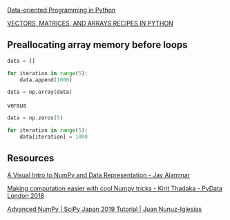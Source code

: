 [Data-oriented Programming in Python](https://www.moderndescartes.com/essays/data_oriented_python/)


[VECTORS, MATRICES, AND ARRAYS RECIPES IN PYTHON](https://dataisutopia.com/blog/vectors-matrices-and-arrays-recipes-in-python/)


## Preallocating array memory before loops

```python
data = []

for iteration in range(5):
    data.append(1000)

data = np.array(data)
```

versus

```python
data = np.zeros(5)

for iteration in range(5):
    data[iteration] = 1000
```

## Resources

[A Visual Intro to NumPy and Data Representation - Jay Alammar](https://jalammar.github.io/visual-numpy/)

[Making computation easier with cool Numpy tricks - Kirit Thadaka - PyData London 2018](https://www.youtube.com/watch?v=lSU0CN9Efss)

[Advanced NumPy | SciPy Japan 2019 Tutorial | Juan Nunuz-Iglesias](https://www.youtube.com/watch?v=cYugp9IN1-Q)
